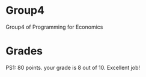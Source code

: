 # Group4
Group4 of Programming for Economics

# Grades
PS1: 80 points. your grade is 8 out of 10. Excellent job! 
